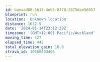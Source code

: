 ```yaml
---
id: baeaad00-5b13-4eb5-8f78-2875dae56057
blueprint: run
location: 'Unknown location'
distance: 1632.9
date: '2024-01-14T23:12:29Z'
timezone: '(GMT+12:00) Pacific/Auckland'
moving_time: 427
elapsed_time: 442
total_elevation_gain: 10.0
strava_id: 10560403406
---
```

